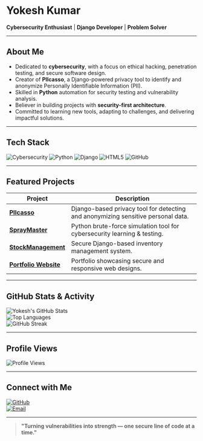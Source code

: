 # Yokesh Kumar

**Cybersecurity Enthusiast** | **Django Developer** | **Problem Solver**

---

## About Me
- Dedicated to **cybersecurity**, with a focus on ethical hacking, penetration testing, and secure software design.  
- Creator of **PIIcasso**, a Django-powered privacy tool to identify and anonymize Personally Identifiable Information (PII).  
- Skilled in **Python** automation for security testing and vulnerability analysis.  
- Believer in building projects with **security-first architecture**.  
- Committed to learning new tools, adapting to challenges, and delivering impactful solutions.  

---

## Tech Stack

![Cybersecurity](https://img.shields.io/badge/Cybersecurity-B20710?style=for-the-badge&logo=protonvpn&logoColor=white)
![Python](https://img.shields.io/badge/Python-141414?style=for-the-badge&logo=python&logoColor=yellow)
![Django](https://img.shields.io/badge/Django-B20710?style=for-the-badge&logo=django&logoColor=white)
![HTML5](https://img.shields.io/badge/HTML5-141414?style=for-the-badge&logo=html5&logoColor=E34F26)
![GitHub](https://img.shields.io/badge/GitHub-141414?style=for-the-badge&logo=github&logoColor=white)

---

## Featured Projects

| Project | Description |
|---------|-------------|
| **[PIIcasso](https://github.com/yokesh-kumar-M/PIIcasso)** | Django-based privacy tool for detecting and anonymizing sensitive personal data. |
| **[SprayMaster](https://github.com/yokesh-kumar-M/SprayMaster)** | Python brute-force simulation tool for cybersecurity learning & testing. |
| **[StockManagement](https://github.com/yokesh-kumar-M/stockmanagement)** | Secure Django-based inventory management system. |
| **[Portfolio Website](https://github.com/yokesh-kumar-M/Portfolio)** | Portfolio showcasing secure and responsive web designs. |

---

## GitHub Stats & Activity

![Yokesh's GitHub Stats](https://github-readme-stats.vercel.app/api?username=yokesh-kumar-M&show_icons=true&bg_color=141414&title_color=B20710&text_color=FFFFFF&icon_color=B20710)  
![Top Languages](https://github-readme-stats.vercel.app/api/top-langs/?username=yokesh-kumar-M&layout=compact&bg_color=141414&title_color=B20710&text_color=FFFFFF)  
![GitHub Streak](https://nirzak-streak-stats.vercel.app/?user=yokesh-kumar-M&theme=dark&background=141414&stroke=B20710&ring=B20710&fire=B20710&currStreakLabel=B20710)  

---

## Profile Views

![Profile Views](https://komarev.com/ghpvc/?username=yokesh-kumar-M&color=B20710&style=flat-square)

---

## Connect with Me

[![GitHub](https://img.shields.io/badge/GitHub-141414?style=for-the-badge&logo=github&logoColor=white)](https://github.com/yokesh-kumar-M)  
[![Email](https://img.shields.io/badge/Email-B20710?style=for-the-badge&logo=gmail&logoColor=white)](mailto:your-email@example.com)

---

> **"Turning vulnerabilities into strength — one secure line of code at a time."**

